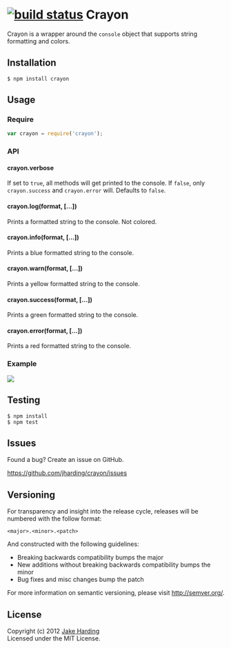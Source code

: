 [![build status](https://secure.travis-ci.org/jharding/crayon.png)](http://travis-ci.org/jharding/crayon)
Crayon
======

Crayon is a wrapper around the `console` object that supports string formatting and colors.

Installation
------------

```
$ npm install crayon
```

Usage
-----

### Require

```javascript
var crayon = require('crayon');
```

### API

#### crayon.verbose

If set to `true`, all methods will get printed to the console. If `false`, only `crayon.success` and `crayon.error` will. Defaults to `false`.

#### crayon.log(format, [...])

Prints a formatted string to the console. Not colored.

#### crayon.info(format, [...])

Prints a blue formatted string to the console.

#### crayon.warn(format, [...])

Prints a yellow formatted string to the console.

#### crayon.success(format, [...])

Prints a green formatted string to the console.

#### crayon.error(format, [...])

Prints a red formatted string to the console.

### Example

<img src='http://thejakeharding.com/images/crayon_example.png'>

Testing
-------

```
$ npm install
$ npm test
```

Issues
------

Found a bug? Create an issue on GitHub.

https://github.com/jharding/crayon/issues

Versioning
----------

For transparency and insight into the release cycle, releases will be numbered with the follow format:

`<major>.<minor>.<patch>`

And constructed with the following guidelines:

* Breaking backwards compatibility bumps the major
* New additions without breaking backwards compatibility bumps the minor
* Bug fixes and misc changes bump the patch

For more information on semantic versioning, please visit http://semver.org/.

License
-------

Copyright (c) 2012 [Jake Harding](http://thejakeharding.com)  
Licensed under the MIT License.
